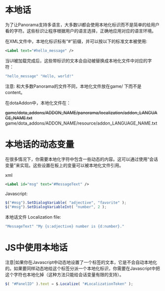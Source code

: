 # 本地话

为了让Panorama支持多语言，大多数UI都会使用本地化标识而不是简单的给用户看的字符。这些标识让程序根据用户的语言选择，正确地应用对应的语言环境。 

在XML文件中，本地化标识标有“#”前缀，并可以按以下的标准文本被使用: 
```xml
<Label text="#hello_message" /> 
```
当UI被加载完成后，这些带标识的文本会自动被替换成本地化文件中对应的字符：
```m
"hello_message" "Hello, world!"
```
注意: 和大多数Panorama的文件不同，本地化文件放在game/ 下而不是content。

在dotaAddon中，本地化文件在：

~~game/dota_addons/ADDON_NAME/panorama/localization/addon_LANGUAGE_NAME.txt~~
game/dota_addons/ADDON_NAME/resource/addon_LANGUAGE_NAME.txt


# 本地话的动态变量
在很多情况下，你需要本地化字符中包含一些动态的内容。这可以通过使用“会话变量”来实现。这些设置在板上的变量可以被本地化文件引用。

xml
```xml
<Label id="msg" text="#MessageText" />
```
Javascript:
```js
$("#msg").SetDialogVariable( "adjective", "favorite" );
$("#msg").SetDialogVariableInt( "number", 2 );
```
本地话文件 Localization file:
```m
"MessageText" "My {s:adjective} number is {d:number}."
```

# JS中使用本地话
注意|如果你在Javascript中动态地设置了一个标签的文本，它是不会自动本地化的。如果要同样动态地给这个标签分派一个本地化标识，你需要在Javascript中把这个字符也本地化掉（这种方法只能给会话变量有限的支持）。
```js
$( "#PanelID" ).text = $.Localize( "#LocalizationToken" );
```